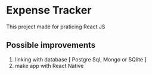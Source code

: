 # Expense Tracker

This project made for praticing React JS

## Possible improvements

1. linking with database [ Postgre Sql, Mongo or SQlite ]
2. make app with React Native
